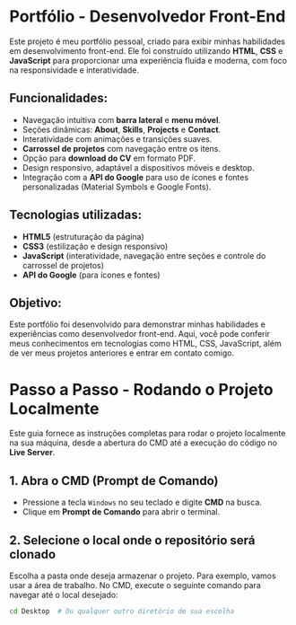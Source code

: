 # Portfólio - Desenvolvedor Front-End

Este projeto é meu portfólio pessoal, criado para exibir minhas habilidades em desenvolvimento front-end. Ele foi construído utilizando **HTML**, **CSS** e **JavaScript** para proporcionar uma experiência fluida e moderna, com foco na responsividade e interatividade.

## Funcionalidades:
- Navegação intuitiva com **barra lateral** e **menu móvel**.
- Seções dinâmicas: **About**, **Skills**, **Projects** e **Contact**.
- Interatividade com animações e transições suaves.
- **Carrossel de projetos** com navegação entre os itens.
- Opção para **download do CV** em formato PDF.
- Design responsivo, adaptável a dispositivos móveis e desktop.
- Integração com a **API do Google** para uso de ícones e fontes personalizadas (Material Symbols e Google Fonts).

## Tecnologias utilizadas:
- **HTML5** (estruturação da página)
- **CSS3** (estilização e design responsivo)
- **JavaScript** (interatividade, navegação entre seções e controle do carrossel de projetos)
- **API do Google** (para ícones e fontes)

## Objetivo:
Este portfólio foi desenvolvido para demonstrar minhas habilidades e experiências como desenvolvedor front-end. Aqui, você pode conferir meus conhecimentos em tecnologias como HTML, CSS, JavaScript, além de ver meus projetos anteriores e entrar em contato comigo.

# Passo a Passo - Rodando o Projeto Localmente

Este guia fornece as instruções completas para rodar o projeto localmente na sua máquina, desde a abertura do CMD até a execução do código no **Live Server**.

## 1. Abra o CMD (Prompt de Comando)

- Pressione a tecla `Windows` no seu teclado e digite **CMD** na busca.
- Clique em **Prompt de Comando** para abrir o terminal.

## 2. Selecione o local onde o repositório será clonado

Escolha a pasta onde deseja armazenar o projeto. Para exemplo, vamos usar a área de trabalho. No CMD, execute o seguinte comando para navegar até o local desejado:

```bash
cd Desktop  # Ou qualquer outro diretório de sua escolha
